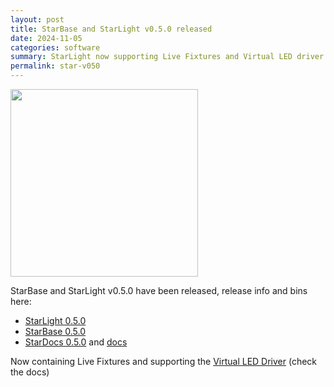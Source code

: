 ```yaml
---
layout: post
title: StarBase and StarLight v0.5.0 released
date: 2024-11-05
categories: software
summary: StarLight now supporting Live Fixtures and Virtual LED driver for large fixtures up to 16384 leds<br><img width="100" src="https://github.com/user-attachments/assets/c81d2f56-00d1-4424-a716-8e3c30e76636">
permalink: star-v050
---
```


<img width="300" src="https://github.com/user-attachments/assets/c81d2f56-00d1-4424-a716-8e3c30e76636">

StarBase and StarLight v0.5.0 have been released, release info and bins here: 
- [StarLight 0.5.0](https://github.com/MoonModules/StarLight/releases/tag/v0.5.0)
- [StarBase 0.5.0](https://github.com/ewowi/StarBase/releases/tag/v0.5.0)
- [StarDocs 0.5.0](https://github.com/ewowi/StarDocs/releases/tag/v0.5.0) and [docs](https://ewowi.github.io/StarDocs/)

Now containing Live Fixtures and supporting the [Virtual LED Driver](https://github.com/hpwit/I2SClocklessVirtualLedDriver) (check the docs)